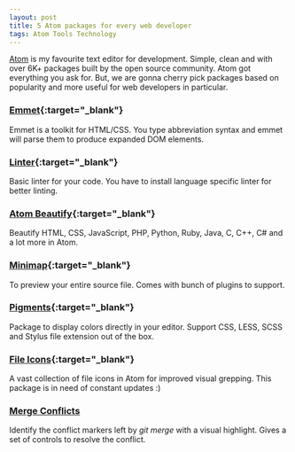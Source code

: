 ```yaml
---
layout: post
title: 5 Atom packages for every web developer
tags: Atom Tools Technology
---
```



[Atom](https://atom.io) is my favourite text editor for development. Simple, clean and with over 6K+ packages built by the open source community. Atom got everything you ask for. But, we are gonna cherry pick packages based on popularity and more useful for web developers in particular.

### [Emmet](https://atom.io/packages/emmet){:target="_blank"}
Emmet is a toolkit for HTML/CSS. You type abbreviation syntax and emmet will parse them to produce expanded DOM elements.

### [Linter](https://atom.io/packages/linter){:target="_blank"}
Basic linter for your code. You have to install language specific linter for better linting.

### [Atom Beautify](https://atom.io/packages/atom-beautify){:target="_blank"}
Beautify HTML, CSS, JavaScript, PHP, Python, Ruby, Java, C, C++, C# and a lot more in Atom.

### [Minimap](https://atom.io/packages/minimap){:target="_blank"}
To preview your entire source file. Comes with bunch of plugins to support.

### [Pigments](https://atom.io/packages/pigments){:target="_blank"}
Package to display colors directly in your editor. Support CSS, LESS, SCSS and Stylus file extension out of the box.

### [File Icons](https://atom.io/packages/file-icons){:target="_blank"}
A vast collection of file icons in Atom for improved visual grepping. This package is in need of constant updates :)

### [Merge Conflicts](https://atom.io/packages/merge-conflicts)

Identify the conflict markers left by *git merge* with a visual highlight. Gives a set of controls to resolve the conflict.
